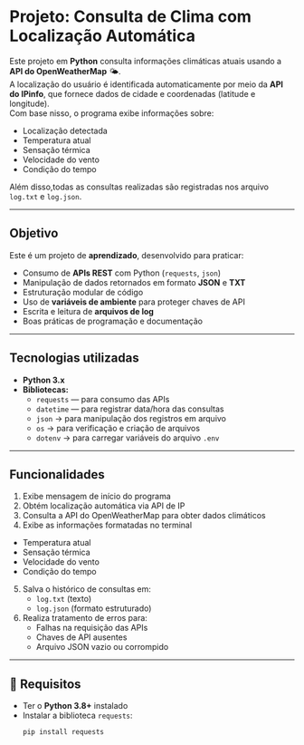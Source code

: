 # Projeto: Consulta de Clima com Localização Automática

Este projeto em **Python** consulta informações climáticas atuais usando a **API do OpenWeatherMap** 🌤️.  
A localização do usuário é identificada automaticamente por meio da **API do IPinfo**, que fornece dados de cidade e coordenadas (latitude e longitude).  
Com base nisso, o programa exibe informações sobre:


- Localização detectada  
- Temperatura atual  
- Sensação térmica  
- Velocidade do vento  
- Condição do tempo  

Além disso,todas as consultas realizadas são registradas nos arquivo `log.txt` e `log.json`.

---

## Objetivo

Este é um projeto de **aprendizado**, desenvolvido para praticar:
- Consumo de **APIs REST** com Python (`requests`, `json`)
- Manipulação de dados retornados em formato **JSON** e **TXT**
- Estruturação modular de código
- Uso de **variáveis de ambiente** para proteger chaves de API  
- Escrita e leitura de **arquivos de log**
- Boas práticas de programação e documentação

---

## Tecnologias utilizadas

- **Python 3.x**
- **Bibliotecas:**
  - `requests` — para consumo das APIs
  - `datetime` — para registrar data/hora das consultas
  - `json` → para manipulação dos registros em arquivo  
  - `os` → para verificação e criação de arquivos  
  - `dotenv` → para carregar variáveis do arquivo `.env`


---

## Funcionalidades

1. Exibe mensagem de início do programa  
2. Obtém localização automática via API de IP  
3. Consulta a API do OpenWeatherMap para obter dados climáticos  
4. Exibe as informações formatadas no terminal  
  - Temperatura atual
   - Sensação térmica
   - Velocidade do vento
   - Condição do tempo
5. Salva o histórico de consultas em:
   - `log.txt` (texto)
   - `log.json` (formato estruturado)
6. Realiza tratamento de erros para:
   - Falhas na requisição das APIs  
   - Chaves de API ausentes  
   - Arquivo JSON vazio ou corrompido  

---

## 🔑 Requisitos

- Ter o **Python 3.8+** instalado  
- Instalar a biblioteca `requests`:
  ```bash
  pip install requests
